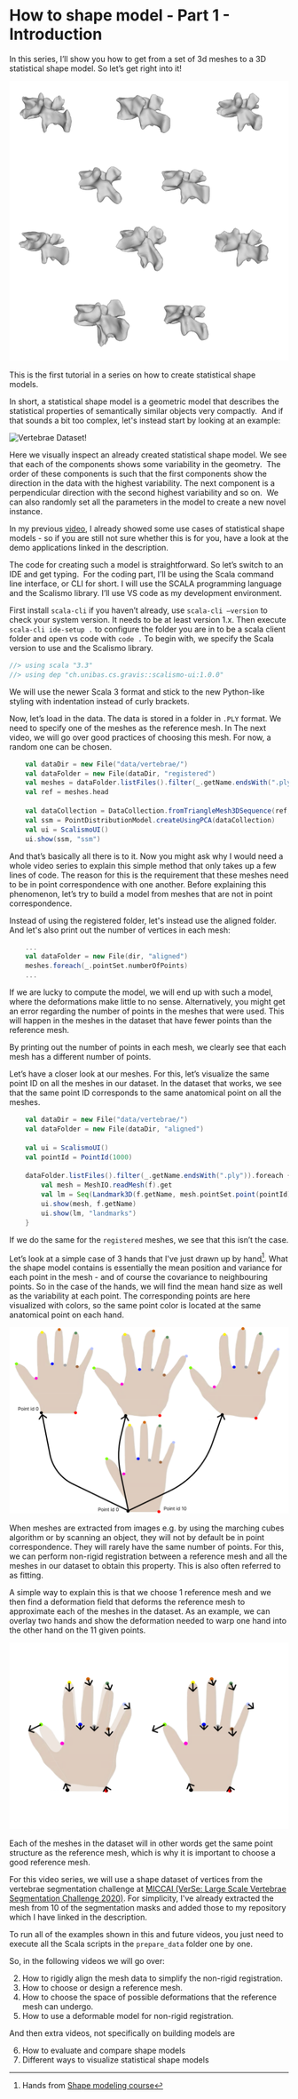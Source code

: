 # How to shape model - Part 1 - Introduction

In this series, I’ll show you how to get from a set of 3d meshes to a 3D statistical shape model. So let’s get right into it! 

<!-- <Show visualization of meshes merging into model> -->
![Vertebrae Dataset!](/img/vertebrae/raw_dataset.png)


<!-- Hi and welcome to “Coding with Dennis” - my name is Dennis  -->
This is the first tutorial in a series on how to create statistical shape models. 

In short, a statistical shape model is a geometric model that describes the statistical properties of semantically similar objects very compactly. 
And if that sounds a bit too complex, let's instead start by looking at an example:

![Vertebrae Dataset!](/img/vertebrae/ssm.gif)

Here we visually inspect an already created statistical shape model. We see that each of the components shows some variability in the geometry. 
The order of these components is such that the first components show the direction in the data with the highest variability. The next component is a perpendicular direction with the second highest variability and so on. 
We can also randomly set all the parameters in the model to create a new novel instance. 

In my previous [video](https://www.youtube.com/watch?v=__1tvaIKtaU), I already showed some use cases of statistical shape models - so if you are still not sure whether this is for you, have a look at the demo applications linked in the description. 

The code for creating such a model is straightforward. So let’s switch to an IDE and get typing. 
For the coding part, I’ll be using the Scala command line interface, or CLI for short. I will use the SCALA programming language and the Scalismo library. I’ll use VS code as my development environment.

First install `scala-cli` if you haven’t already, use `scala-cli —version` to check your system version. It needs to be at least version 1.x. 
Then execute `scala-cli ide-setup .` to configure the folder you are in to be a scala client folder and open vs code with `code .`
To begin with, we specify the Scala version to use and the Scalismo library. 

```scala
//> using scala "3.3"
//> using dep "ch.unibas.cs.gravis::scalismo-ui:1.0.0"
```

We will use the newer Scala 3 format and stick to the new Python-like styling with indentation instead of curly brackets.


Now, let’s load in the data. The data is stored in a folder in `.PLY` format. We need to specify one of the meshes as the reference mesh. In The next video, we will go over good practices of choosing this mesh. For now, a random one can be chosen.

```scala
    val dataDir = new File("data/vertebrae/")
    val dataFolder = new File(dataDir, "registered")
    val meshes = dataFolder.listFiles().filter(_.getName.endsWith(".ply")).map(MeshIO.readMesh(_).get).toIndexedSeq
    val ref = meshes.head

    val dataCollection = DataCollection.fromTriangleMesh3DSequence(ref, meshes)
    val ssm = PointDistributionModel.createUsingPCA(dataCollection)
    val ui = ScalismoUI()
    ui.show(ssm, "ssm")
```

And that’s basically all there is to it.
Now you might ask why I would need a whole video series to explain this simple method that only takes up a few lines of code.
The reason for this is the requirement that these meshes need to be in point correspondence with one another. Before explaining this phenomenon, let’s try to build a model from meshes that are not in point correspondence.

Instead of using the registered folder, let's instead use the aligned folder. And let's also print out the number of vertices in each mesh:

```scala
    ... 
    val dataFolder = new File(dir, "aligned")
    meshes.foreach(_.pointSet.numberOfPoints)
    ... 
```

If we are lucky to compute the model, we will end up with such a model, where the deformations make little to no sense.
Alternatively, you might get an error regarding the number of points in the meshes that were used. This will happen in the meshes in the dataset that have fewer points than the reference mesh.

By printing out the number of points in each mesh, we clearly see that each mesh has a different number of points.

Let’s have a closer look at our meshes. For this, let’s visualize the same point ID on all the meshes in our dataset. In the dataset that works, we see that the same point ID corresponds to the same anatomical point on all the meshes.

```scala
    val dataDir = new File("data/vertebrae/")
    val dataFolder = new File(dataDir, "aligned")

    val ui = ScalismoUI()
    val pointId = PointId(1000)

    dataFolder.listFiles().filter(_.getName.endsWith(".ply")).foreach { f =>
        val mesh = MeshIO.readMesh(f).get
        val lm = Seq(Landmark3D(f.getName, mesh.pointSet.point(pointId)))
        ui.show(mesh, f.getName)    
        ui.show(lm, "landmarks")    
    } 
```

If we do the same for the `registered` meshes, we see that this isn’t the case.

Let’s look at a simple case of 3 hands that I've just drawn up by hand[^1]. What the shape model contains is essentially the mean position and variance for each point in the mesh - and of course the covariance to neighbouring points. So in the case of the hands, we will find the mean hand size as well as the variability at each point. The corresponding points are here visualized with colors, so the same point color is located at the same anatomical point on each hand.

![Hands Dataset!](/img/hands/hands_correspondence.png)

When meshes are extracted from images e.g. by using the marching cubes algorithm or by scanning an object, they will not by default be in point correspondence. They will rarely have the same number of points. For this, we can perform non-rigid registration between a reference mesh and all the meshes in our dataset to obtain this property. This is also often referred to as fitting.

A simple way to explain this is that we choose 1 reference mesh and we then find a deformation field that deforms the reference mesh to approximate each of the meshes in the dataset. As an example, we can overlay two hands and show the deformation needed to warp one hand into the other hand on the 11 given points.

![Hands Dataset!](/img/hands/hands_deformations.png)

Each of the meshes in the dataset will in other words get the same point structure as the reference mesh, which is why it is important to choose a good reference mesh.

For this video series, we will use a shape dataset of vertices from the vertebrae segmentation challenge at [MICCAI (VerSe: Large Scale Vertebrae Segmentation Challenge 2020)](
https://github.com/anjany/verse). For simplicity, I've already extracted the mesh from 10 of the segmentation masks and added those to my repository which I have linked in the description.

To run all of the examples shown in this and future videos, you just need to execute all the Scala scripts in the `prepare_data` folder one by one. 

So, in the following videos we will go over:

2. How to rigidly align the mesh data to simplify the non-rigid registration.
3. How to choose or design a reference mesh.
4. How to choose the space of possible deformations that the reference mesh can undergo.
5. How to use a deformable model for non-rigid registration.

And then extra videos, not specifically on building models are

6. How to evaluate and compare shape models
7. Different ways to visualize statistical shape models
   
<!-- That was all for this video. Remember to give the video a like, comment below with your own shape model project and of course subscribe to the channel for more content like this.
See you in the next video! -->

[^1]: Hands from [Shape modeling course](https://shapemodelling.cs.unibas.ch/ssm-course/week1/step1-4/)